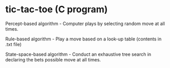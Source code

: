# tic-tac-toe (C program)
Percept-based algorithm - Computer plays by selecting random move at all times.

Rule-based algorithm - Play a move based on a look-up table (contents in .txt file)

State-space-based algorithm - Conduct an exhaustive tree search in declaring the bets possible move at all times.
